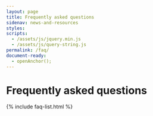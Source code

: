```yaml
---
layout: page
title: Frequently asked questions
sidenav: news-and-resources
styles:
scripts:
  - /assets/js/jquery.min.js
  - /assets/js/query-string.js
permalink: /faq/
document-ready:
  - openAnchor();
---
```


# Frequently asked questions

{% include faq-list.html %}

<!-- CONTENT END -->
